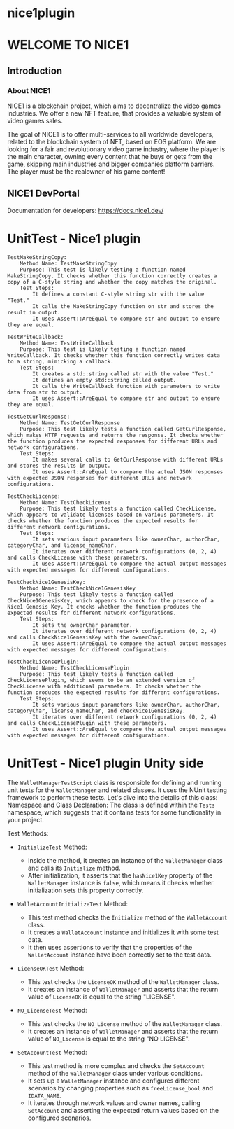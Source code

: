 # nice1plugin

# WELCOME TO NICE1

## Introduction

### About NICE1
NICE1 is a blockchain project, which aims to decentralize the video games industries. We offer a new NFT feature, that provides a valuable system of video games sales. 

The goal of NICE1 is to offer multi-services to all worldwide developers, related to the blockchain system of NFT, based on EOS platform. We are looking for a fair and revolutionary video game industry, where the player is the main character, owning every content that he buys or gets from the game, skipping main industries and bigger companies platform barriers. The player must be the realowner of his game content!

## NICE1 DevPortal

Documentation for developers: https://docs.nice1.dev/


# UnitTest - Nice1 plugin
    TestMakeStringCopy:
        Method Name: TestMakeStringCopy
        Purpose: This test is likely testing a function named MakeStringCopy. It checks whether this function correctly creates a copy of a C-style string and whether the copy matches the original.
        Test Steps:
            It defines a constant C-style string str with the value "Test."
            It calls the MakeStringCopy function on str and stores the result in output.
            It uses Assert::AreEqual to compare str and output to ensure they are equal.

    TestWriteCallback:
        Method Name: TestWriteCallback
        Purpose: This test is likely testing a function named WriteCallback. It checks whether this function correctly writes data to a string, mimicking a callback.
        Test Steps:
            It creates a std::string called str with the value "Test."
            It defines an empty std::string called output.
            It calls the WriteCallback function with parameters to write data from str to output.
            It uses Assert::AreEqual to compare str and output to ensure they are equal.

    TestGetCurlResponse:
        Method Name: TestGetCurlResponse
        Purpose: This test likely tests a function called GetCurlResponse, which makes HTTP requests and returns the response. It checks whether the function produces the expected responses for different URLs and network configurations.
        Test Steps:
            It makes several calls to GetCurlResponse with different URLs and stores the results in output.
            It uses Assert::AreEqual to compare the actual JSON responses with expected JSON responses for different URLs and network configurations.

    TestCheckLicense:
        Method Name: TestCheckLicense
        Purpose: This test likely tests a function called CheckLicense, which appears to validate licenses based on various parameters. It checks whether the function produces the expected results for different network configurations.
        Test Steps:
            It sets various input parameters like ownerChar, authorChar, categoryChar, and license_nameChar.
            It iterates over different network configurations (0, 2, 4) and calls CheckLicense with these parameters.
            It uses Assert::AreEqual to compare the actual output messages with expected messages for different configurations.

    TestCheckNice1GenesisKey:
        Method Name: TestCheckNice1GenesisKey
        Purpose: This test likely tests a function called CheckNice1GenesisKey, which appears to check for the presence of a Nice1 Genesis Key. It checks whether the function produces the expected results for different network configurations.
        Test Steps:
            It sets the ownerChar parameter.
            It iterates over different network configurations (0, 2, 4) and calls CheckNice1GenesisKey with the ownerChar.
            It uses Assert::AreEqual to compare the actual output messages with expected messages for different configurations.

    TestCheckLicensePlugin:
        Method Name: TestCheckLicensePlugin
        Purpose: This test likely tests a function called CheckLicensePlugin, which seems to be an extended version of CheckLicense with additional parameters. It checks whether the function produces the expected results for different configurations.
        Test Steps:
            It sets various input parameters like ownerChar, authorChar, categoryChar, license_nameChar, and checkNice1GenesisKey.
            It iterates over different network configurations (0, 2, 4) and calls CheckLicensePlugin with these parameters.
            It uses Assert::AreEqual to compare the actual output messages with expected messages for different configurations.


# UnitTest - Nice1 plugin Unity side
The `WalletManagerTestScript` class is responsible for defining and running unit tests for the `WalletManager` and related classes. It uses the NUnit testing framework to perform these tests. Let's dive into the details of this class:
Namespace and Class Declaration:
	The class is defined within the `Tests` namespace, which suggests that it contains tests for some functionality in your project.

Test Methods:
   - `InitializeTest` Method:
     - Inside the method, it creates an instance of the `WalletManager` class and calls its `Initialize` method.
     - After initialization, it asserts that the `hasNice1Key` property of the `WalletManager` instance is `false`, which means it checks whether initialization sets this property correctly.

   - `WalletAccountInitializeTest` Method:
     - This test method checks the `Initialize` method of the `WalletAccount` class.
     - It creates a `WalletAccount` instance and initializes it with some test data.
     - It then uses assertions to verify that the properties of the `WalletAccount` instance have been correctly set to the test data.

   - `LicenseOKTest` Method:
     - This test checks the `LicenseOK` method of the `WalletManager` class.
     - It creates an instance of `WalletManager` and asserts that the return value of `LicenseOK` is equal to the string "LICENSE".

   - `NO_LicenseTest` Method:
     - This test checks the `NO_License` method of the `WalletManager` class.
     - It creates an instance of `WalletManager` and asserts that the return value of `NO_License` is equal to the string "NO LICENSE".

   - `SetAccountTest` Method:
     - This test method is more complex and checks the `SetAccount` method of the `WalletManager` class under various conditions.
     - It sets up a `WalletManager` instance and configures different scenarios by changing properties such as `freeLicense_bool` and `IDATA_NAME`.
     - It iterates through network values and owner names, calling `SetAccount` and asserting the expected return values based on the configured scenarios.

